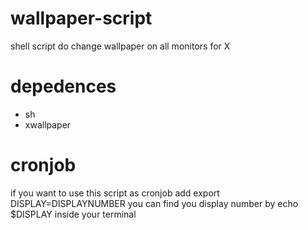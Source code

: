 # wallpaper-script
shell script do change wallpaper on all monitors for X
# depedences
- sh
- xwallpaper
# cronjob
if you want to use this script as cronjob add
	export DISPLAY=DISPLAYNUMBER
you can find you display number by echo $DISPLAY inside your terminal

